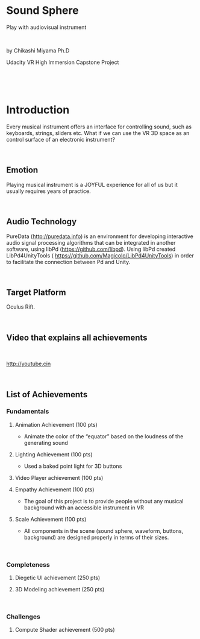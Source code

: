 Sound Sphere
============

Play with audiovisual instrument

 

by Chikashi Miyama Ph.D

Udacity VR High Immersion Capstone Project

 

 

Introduction
============

Every musical instrument offers an interface for controlling sound, such as
keyboards, strings, sliders etc. What if we can use the VR 3D space as an
control surface of an electronic instrument?

 

Emotion
-------

Playing musical instrument is a JOYFUL experience for all of us but it usually
requires years of practice.

 

Audio Technology
----------------

PureData (http://puredata.info) is an environment for developing interactive
audio signal processing algorithms that can be integrated in another software,
using libPd (https://github.com/libpd). Using libPd created LibPd4UnityTools (
https://github.com/Magicolo/LibPd4UnityTools) in order to facilitate the
connection between Pd and Unity.

 

Target Platform
---------------

Oculus Rift.

 

Video that explains all achievements
------------------------------------

 

http://youtube.cin

 

List of Achievements
--------------------

### Fundamentals

1.  Animation Achievement (100 pts)

    -   Animate the color of the “equator” based on the loudness of the
        generating sound

2.  Lighting Achievement (100 pts)

    -   Used a baked point light for 3D buttons

3.  Video Player achievement (100 pts)

4.  Empathy Achievement (100 pts)

    -   The goal of this project is to provide people without any musical
        background with an accessible instrument in VR

5.  Scale Achievement (100 pts)

    -   All components in the scene (sound sphere, waveform, buttons,
        background) are designed properly in terms of their sizes.

 

### Completeness

1.  Diegetic UI achievement (250 pts)

2.  3D Modeling achievement (250 pts)

 

### Challenges

1.  Compute Shader achievement (500 pts)
